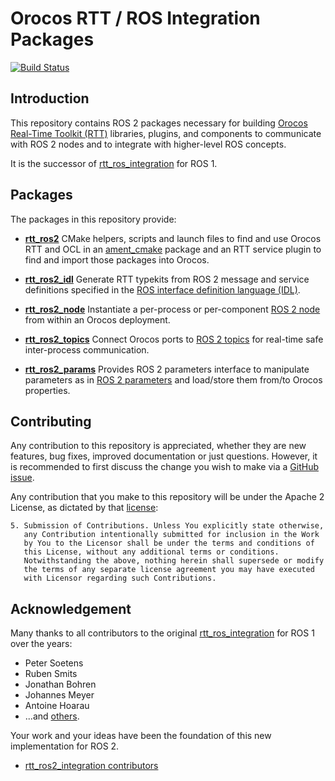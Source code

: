 # Orocos RTT / ROS Integration Packages

[![Build Status](https://travis-ci.org/orocos/rtt_ros2_integration.svg?branch=master)](https://travis-ci.org/orocos/rtt_ros2_integration)

## Introduction

This repository contains ROS 2 packages necessary for building [Orocos Real-Time Toolkit (RTT)](https://www.orocos.org)
libraries, plugins, and components to communicate with ROS 2 nodes and to integrate with
higher-level ROS concepts.

It is the successor of [rtt_ros_integration](https://github.com/orocos/rtt_ros_integration) for ROS 1.

## Packages

The packages in this repository provide:

* [**rtt\_ros2**](rtt_ros2) CMake helpers, scripts and launch files to find and use
  Orocos RTT and OCL in an [ament_cmake](https://index.ros.org/doc/ros2/Tutorials/Ament-CMake-Documentation/)
  package and an RTT service plugin to find and import those packages into Orocos.

* [**rtt\_ros2\_idl**](rtt_ros2_idl) Generate RTT typekits from ROS 2 message and service
  definitions specified in the [ROS interface definition language (IDL)](https://index.ros.org/doc/ros2/Concepts/About-ROS-Interfaces/).

* [**rtt\_ros2\_node**](rtt_ros2_node) Instantiate a per-process or per-component
  [ROS 2 node](https://index.ros.org/doc/ros2/Tutorials/Understanding-ROS2-Nodes/) from within an
  Orocos deployment.

* [**rtt\_ros2\_topics**](rtt_ros2_topics) Connect Orocos ports to
  [ROS 2 topics](https://index.ros.org/doc/ros2/Tutorials/Topics/Understanding-ROS2-Topics/) for
  real-time safe inter-process communication.

* [**rtt\_ros2\_params**](rtt_ros2_params) Provides ROS 2 parameters interface to manipulate
  parameters as in [ROS 2 parameters](https://index.ros.org/doc/ros2/Tutorials/Parameters/Understanding-ROS2-Parameters/)
  and load/store them from/to Orocos properties.

## Contributing

Any contribution to this repository is appreciated, whether they are new features, bug fixes,
improved documentation or just questions. However, it is recommended to first discuss the change
you wish to make via a [GitHub issue](https://github.com/orocos/rtt_ros2_integration/issues).

Any contribution that you make to this repository will
be under the Apache 2 License, as dictated by that
[license](http://www.apache.org/licenses/LICENSE-2.0.html):

~~~
5. Submission of Contributions. Unless You explicitly state otherwise,
   any Contribution intentionally submitted for inclusion in the Work
   by You to the Licensor shall be under the terms and conditions of
   this License, without any additional terms or conditions.
   Notwithstanding the above, nothing herein shall supersede or modify
   the terms of any separate license agreement you may have executed
   with Licensor regarding such Contributions.
~~~

## Acknowledgement

Many thanks to all contributors to the original [rtt_ros_integration](https://github.com/orocos/rtt_ros_integration) for ROS 1 over the years:

- Peter Soetens
- Ruben Smits
- Jonathan Bohren
- Johannes Meyer
- Antoine Hoarau
- ...and [others](https://github.com/orocos/rtt_ros_integration/graphs/contributors).

Your work and your ideas have been the foundation of this new implementation for ROS 2.

- [rtt\_ros2\_integration contributors](https://github.com/orocos/rtt_ros2_integration/graphs/contributors)
